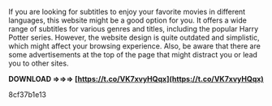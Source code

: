 If you are looking for subtitles to enjoy your favorite movies in different languages, this website might be a good option for you. It offers a wide range of subtitles for various genres and titles, including the popular Harry Potter series. However, the website design is quite outdated and simplistic, which might affect your browsing experience. Also, be aware that there are some advertisements at the top of the page that might distract you or lead you to other sites.
 
**DOWNLOAD ⇒⇒⇒ [https://t.co/VK7xvyHQqx](https://t.co/VK7xvyHQqx)**


 8cf37b1e13
 
